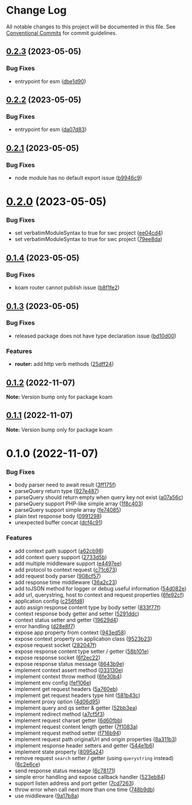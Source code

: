 # Change Log

All notable changes to this project will be documented in this file.
See [Conventional Commits](https://conventionalcommits.org) for commit guidelines.

## [0.2.3](https://github.com/mutoe/koam/compare/v0.2.2...v0.2.3) (2023-05-05)


### Bug Fixes

* entrypoint for esm ([dbe1d90](https://github.com/mutoe/koam/commit/dbe1d9098b3cc1bc53b85210e9b85e43135a1792))





## [0.2.2](https://github.com/mutoe/koam/compare/v0.2.1...v0.2.2) (2023-05-05)


### Bug Fixes

* entrypoint for esm ([da07d83](https://github.com/mutoe/koam/commit/da07d832bb58de824699295aaedb62770f5cabb5))





## [0.2.1](https://github.com/mutoe/koam/compare/v0.2.0...v0.2.1) (2023-05-05)


### Bug Fixes

* node module has no default export issue ([b9946c9](https://github.com/mutoe/koam/commit/b9946c9534d307cbb19238fd96c7f50992617e3e))





# [0.2.0](https://github.com/mutoe/koam/compare/v0.1.4...v0.2.0) (2023-05-05)


### Bug Fixes

* set verbatimModuleSyntax to true for swc project ([ee04cd4](https://github.com/mutoe/koam/commit/ee04cd4a6641330897664cf982151a4af99a9253))
* set verbatimModuleSyntax to true for swc project ([79ee8da](https://github.com/mutoe/koam/commit/79ee8da5daa4d9ce9f05cdbe0ba3fa12d936f108))





## [0.1.4](https://github.com/mutoe/koam/compare/v0.1.3...v0.1.4) (2023-05-05)


### Bug Fixes

* koam router cannot publish issue ([b8f1fe2](https://github.com/mutoe/koam/commit/b8f1fe204394c479f44790c03bd8403573a10214))





## [0.1.3](https://github.com/mutoe/koam/compare/v0.1.2...v0.1.3) (2023-05-05)


### Bug Fixes

* released package does not have type declaration issue ([bd10d00](https://github.com/mutoe/koam/commit/bd10d005703b6e7433af487cde93078424e0ff99))


### Features

* **router:** add http verb methods ([25dff24](https://github.com/mutoe/koam/commit/25dff241864993f60c9424aff580621b352748f8))





## [0.1.2](https://github.com/mutoe/koam/compare/v0.1.1...v0.1.2) (2022-11-07)

**Note:** Version bump only for package koam





## [0.1.1](https://github.com/mutoe/koam/compare/v0.1.0...v0.1.1) (2022-11-07)

**Note:** Version bump only for package koam





# 0.1.0 (2022-11-07)


### Bug Fixes

* body parser need to await result ([3ff175f](https://github.com/mutoe/koam/commit/3ff175f078520c7710fa5caabb0b846fbb2ef0ff))
* parseQuery return type ([927e487](https://github.com/mutoe/koam/commit/927e487742ef5f911fa3f694ebc5ff00e5720f48))
* parseQuery should return empty when query key not exist ([a07a56c](https://github.com/mutoe/koam/commit/a07a56c0733af1eedca7191d26ac25921e2bf3a8))
* parseQuery support PHP-like simple array ([1f8c403](https://github.com/mutoe/koam/commit/1f8c40313a55f6adacb632299054d9f34e1905e2))
* parseQuery support simple array ([fe74085](https://github.com/mutoe/koam/commit/fe740859ff03b9b953fa9d16a38bcee656216cc0))
* plain text response body ([0991298](https://github.com/mutoe/koam/commit/09912983d63e928ce89e53bc2d848741c184286d))
* unexpected buffer concat ([dcf4c91](https://github.com/mutoe/koam/commit/dcf4c91dd0768c518ab41e23ef3bc9c99ec95619))


### Features

* add context path support ([a62cb98](https://github.com/mutoe/koam/commit/a62cb98a96ccd956ef88558538e8d564224933fe))
* add context query support ([2733d5b](https://github.com/mutoe/koam/commit/2733d5b712860ddd975215a1f8e095c0b8ee51f3))
* add multiple middleware support ([e4497ee](https://github.com/mutoe/koam/commit/e4497ee77609d04e41a3b18ed2c9f4c81c54a099))
* add protocol to context request ([c71c673](https://github.com/mutoe/koam/commit/c71c6732001501d33aa672a20eeabec7a5c27470))
* add request body parser ([908cf57](https://github.com/mutoe/koam/commit/908cf57a10be63b4eeb7decc1d56fbe2791cc5f6))
* add response time middleware ([36a2c23](https://github.com/mutoe/koam/commit/36a2c2368923a8fe27b4234b69ca94f744abe90a))
* add toJSON method for logger or debug useful information ([54d082e](https://github.com/mutoe/koam/commit/54d082e398287cbf52d96ad692daf9b2f0b5d5a2))
* add url, querystring, host to context and request properties ([6fe92cf](https://github.com/mutoe/koam/commit/6fe92cf5451ee3fb15c93c74183627c67ff4a71c))
* application config ([c256fd8](https://github.com/mutoe/koam/commit/c256fd8d9a2af42e6aa7327d832ca8e148a83bb0))
* auto assign response content type by body setter ([833f77f](https://github.com/mutoe/koam/commit/833f77f94e2c8d43df73c824ba65a415419fd564))
* context response body getter and setter ([5291ddc](https://github.com/mutoe/koam/commit/5291ddcd9808e9bf24c12c1a34b87f724ca39e48))
* context status setter and getter ([19629d4](https://github.com/mutoe/koam/commit/19629d4ed69863a8370c4bd90867150c4326f9af))
* error handling ([d28e8f7](https://github.com/mutoe/koam/commit/d28e8f73e7a96628fa56f2f2d699ab8b374eb768))
* expose app property from context ([943ed58](https://github.com/mutoe/koam/commit/943ed5829975d32d508c648de6604a5667305cb8))
* expose context property on application class ([9523b23](https://github.com/mutoe/koam/commit/9523b230e70e85564c30faedc8237741b2925b3f))
* expose request socket ([282047f](https://github.com/mutoe/koam/commit/282047f0006172f906334e7102cd0b7488a2c385))
* expose response content type setter / getter ([58b101e](https://github.com/mutoe/koam/commit/58b101e29bc0a74b612b21122f02d462cbdd7ff7))
* expose response socket ([6f2ec22](https://github.com/mutoe/koam/commit/6f2ec226a4052cb2ff346a99eb7f93a8e01e8c99))
* expose response status message ([8643b9e](https://github.com/mutoe/koam/commit/8643b9e098f364171ef8eb341817a5db3e92cb73))
* implement context assert method ([033130e](https://github.com/mutoe/koam/commit/033130e969c6a54d1939326f80c9f78972e262f7))
* implement context throw method ([6fe30b4](https://github.com/mutoe/koam/commit/6fe30b47e38ee807c275e6bb1b8a9fa1f09cecd5))
* implement env config ([fef106e](https://github.com/mutoe/koam/commit/fef106ee25e4413bae84e2192bcde9e731ecbcb2))
* implement get request headers ([5a760eb](https://github.com/mutoe/koam/commit/5a760eb2d9e2b2d2c8081372ba48c08f59b779f3))
* implement get request headers type hint ([581b43c](https://github.com/mutoe/koam/commit/581b43c2b66d03bf90c83184f34d33f314595b52))
* implement proxy option ([4d06d95](https://github.com/mutoe/koam/commit/4d06d954cedec068860f054db128d50e0de9c2cf))
* implement query and qs setter & getter ([52bb3ea](https://github.com/mutoe/koam/commit/52bb3eabd231ea474aafeeed645c8df4a539175e))
* implement redirect method ([a7cf5f3](https://github.com/mutoe/koam/commit/a7cf5f362aa1b0704cac3dd634d8a19fbaeb9869))
* implement request charset getter ([6d60fbb](https://github.com/mutoe/koam/commit/6d60fbb4fba69c12a04ad6ddd028f0d4f00e3853))
* implement request content length getter ([7f1083a](https://github.com/mutoe/koam/commit/7f1083ab61f418c206f33a148b6e218531c8b6e3))
* implement request method setter ([f716b94](https://github.com/mutoe/koam/commit/f716b9424e19ce2aa765b54c90ff36c437e1d4c3))
* implement request path originalUrl and origin properties ([8a311b3](https://github.com/mutoe/koam/commit/8a311b3ac23db248b495dfe697f37677b2ac41aa))
* implement response header setters and getter ([544e1b6](https://github.com/mutoe/koam/commit/544e1b6c5ca2c55aeaf18cb7e7366153c2b6f806))
* implement state property ([8095a24](https://github.com/mutoe/koam/commit/8095a2445ff3672d5e8ea0053c4ed4e7fa5cc883))
* remove request `search` setter / getter (using `querystring` instead) ([6c2e6ce](https://github.com/mutoe/koam/commit/6c2e6ce7a25b8d7a4fdc1fe06ac16a5b1960be77))
* send response status message ([6c78171](https://github.com/mutoe/koam/commit/6c7817176c28754a0502d5b584cc5c8d041b2014))
* simple error handling and expose callback handler ([523eb84](https://github.com/mutoe/koam/commit/523eb842e584f82284ab50333f4a1728bb5e0755))
* support listen address and port getter ([7cd7263](https://github.com/mutoe/koam/commit/7cd7263dab89a6af79c7de3ed432f9c28b19ac4c))
* throw error when call next more than one time ([748b9db](https://github.com/mutoe/koam/commit/748b9dbaa1de1e58ed396d824ba26c0aafd27e25))
* use middleware ([9a17b8a](https://github.com/mutoe/koam/commit/9a17b8a9af31f38526c01970b6866717e3c82c41))
